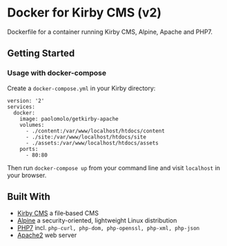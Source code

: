 # Docker for Kirby CMS (v2)

Dockerfile for a container running Kirby CMS, Alpine, Apache and PHP7.

## Getting Started

### Usage with docker-compose

Create a `docker-compose.yml` in your Kirby directory:

```
version: '2'
services:
  docker:
    image: paolomolo/getkirby-apache
    volumes:
      - ./content:/var/www/localhost/htdocs/content
      - ./site:/var/www/localhost/htdocs/site
      - ./assets:/var/www/localhost/htdocs/assets
    ports:
      - 80:80

```

Then run `docker-compose up` from your command line and visit `localhost` in your browser.

## Built With

* [Kirby CMS](https://github.com/getkirby) a file‑based CMS
* [Alpine](https://github.com/alpinelinux) a security-oriented, lightweight Linux distribution
* [PHP7](https://github.com/php) incl. `php-curl, php-dom, php-openssl, php-xml, php-json`
* [Apache2](https://github.com/apache) web server
